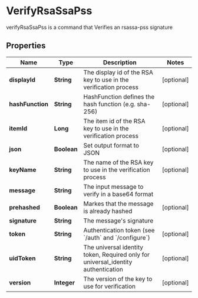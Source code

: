 

# VerifyRsaSsaPss

verifyRsaSsaPss is a command that Verifies an rsassa-pss signature

## Properties

| Name | Type | Description | Notes |
|------------ | ------------- | ------------- | -------------|
|**displayId** | **String** | The display id of the RSA key to use in the verification process |  [optional] |
|**hashFunction** | **String** | HashFunction defines the hash function (e.g. sha-256) |  [optional] |
|**itemId** | **Long** | The item id of the RSA key to use in the verification process |  [optional] |
|**json** | **Boolean** | Set output format to JSON |  [optional] |
|**keyName** | **String** | The name of the RSA key to use in the verification process |  [optional] |
|**message** | **String** | The input message to verify in a base64 format |  |
|**prehashed** | **Boolean** | Markes that the message is already hashed |  [optional] |
|**signature** | **String** | The message&#39;s signature |  |
|**token** | **String** | Authentication token (see &#x60;/auth&#x60; and &#x60;/configure&#x60;) |  [optional] |
|**uidToken** | **String** | The universal identity token, Required only for universal_identity authentication |  [optional] |
|**version** | **Integer** | The version of the key to use for verification |  [optional] |



